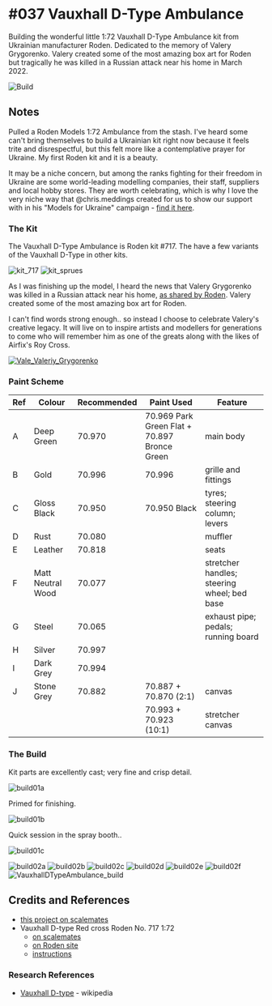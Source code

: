 # #037 Vauxhall D-Type Ambulance

Building the wonderful little 1:72 Vauxhall D-Type Ambulance kit from Ukrainian manufacturer Roden.
Dedicated to the memory of Valery Grygorenko. Valery created some of the most amazing box art for Roden but tragically he was killed in a Russian attack near his home in March 2022.

![Build](./assets/VauxhallDTypeAmbulance_build.jpg?raw=true)

## Notes

Pulled a Roden Models 1:72 Ambulance from the stash. I've heard some can't bring themselves to build a Ukrainian kit right now because it feels trite and disrespectful, but this felt more like a contemplative prayer for Ukraine. My first Roden kit and it is a beauty.

It may be a niche concern, but among the ranks fighting for their freedom in Ukraine are some world-leading modelling companies, their staff, suppliers and local hobby stores. They are worth celebrating, which is why I love the very niche way that @chris.meddings created for us to show our support with in his "Models for Ukraine" campaign - [find it here](https://www.insidethearmour.com/product-page/models-for-ukraine-book).

### The Kit

The Vauxhall D-Type Ambulance is Roden kit #717. The have a few variants of the Vauxhall D-Type in other kits.

![kit_717](./assets/kit_717.jpg?raw=true)
![kit_sprues](./assets/kit_sprues.jpg?raw=true)

As I was finishing up the model, I heard the news that Valery Grygorenko was killed in a Russian attack near his home, [as shared by Roden](http://www.roden.eu/IMG/Valeriy_Grygorenko.JPG). Valery created some of the most amazing box art for Roden.

I can't find words strong enough.. so instead I choose to celebrate Valery's creative legacy. It will live on to inspire artists and modellers for generations to come who will remember him as one of the greats along with the likes of Airfix's Roy Cross.

[![Vale_Valeriy_Grygorenko](./assets/Vale_Valeriy_Grygorenko.jpg?raw=true)](http://www.roden.eu/IMG/Valeriy_Grygorenko.JPG)

### Paint Scheme

| Ref | Colour            | Recommended | Paint Used  | Feature       |
|-----|-------------------|-------------|-------------|---------------|
| A   | Deep Green        | 70.970      | 70.969 Park Green Flat + 70.897 Bronce Green             | main body              |
| B   | Gold              | 70.996      | 70.996            | grille and fittings              |
| C   | Gloss Black       | 70.950      | 70.950 Black      | tyres; steering column; levers               |
| D   | Rust              | 70.080      |             | muffler              |
| E   | Leather           | 70.818      |             | seats              |
| F   | Matt Neutral Wood | 70.077      |             | stretcher handles; steering wheel; bed base              |
| G   | Steel             | 70.065      |             | exhaust pipe; pedals; running board              |
| H   | Silver            | 70.997      |             |               |
| I   | Dark Grey         | 70.994      |             |               |
| J   | Stone Grey        | 70.882      | 70.887 + 70.870 (2:1)            | canvas              |
|     |                   |             | 70.993 + 70.923 (10:1)           | stretcher canvas              |

### The Build

Kit parts are excellently cast; very fine and crisp detail.

![build01a](./assets/build01a.jpg?raw=true)

Primed for finishing.

![build01b](./assets/build01b.jpg?raw=true)

Quick session in the spray booth..

![build01c](./assets/build01c.jpg?raw=true)

![build02a](./assets/build02a.jpg?raw=true)
![build02b](./assets/build02b.jpg?raw=true)
![build02c](./assets/build02c.jpg?raw=true)
![build02d](./assets/build02d.jpg?raw=true)
![build02e](./assets/build02e.jpg?raw=true)
![build02f](./assets/build02f.jpg?raw=true)
![VauxhallDTypeAmbulance_build](./assets/VauxhallDTypeAmbulance_build.jpg?raw=true)

## Credits and References

* [this project on scalemates](https://www.scalemates.com/profiles/mate.php?id=74137&p=projects&project=120359)
* Vauxhall D-type Red cross Roden  No. 717 1:72
    * [on scalemates](https://www.scalemates.com/kits/roden-717-vauxhall-d-type-red-cross--1048054)
    * [on Roden site](http://www.roden.eu/HTML/717.html)
    * [instructions](./assets/717-instructions.pdf)

### Research References

* [Vauxhall D-type](https://en.wikipedia.org/wiki/Vauxhall_D-Type) - wikipedia
